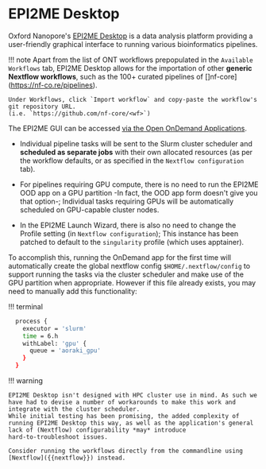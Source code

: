 # EPI2ME Desktop

Oxford Nanopore's [EPI2ME Desktop](https://labs.epi2me.io/about/) is a data analysis platform providing a user-friendly graphical interface to running various bioinformatics pipelines.

!!! note
    Apart from the list of ONT workflows prepopulated in the `Available Workflows` tab, EPI2ME Desktop allows for the importation of other **generic Nextflow workflows**, 
    such as the 100+ curated pipelines of []nf-core](https://nf-co.re/pipelines).
    
    Under Workflows, click `Import workflow` and copy-paste the workflow's git repository URL.
    (i.e. `https://github.com/nf-core/<wf>`)

The EPI2ME GUI can be accessed [via the Open OnDemand Applications](https://ondemand.otago.ac.nz/pun/sys/dashboard/batch_connect/sys/ood_epi2me_apptainer).

* Individual pipeline tasks will be sent to the Slurm cluster scheduler and **scheduled as separate jobs** with their own allocated resources (as per the workflow defaults, or as specified in the `Nextflow configuration` tab).

* For pipelines requiring GPU compute, there is no need to run the EPI2ME OOD app on a GPU partition -In fact, the OOD app form doesn't give you that option-; Individual tasks requiring GPUs will be automatically scheduled on GPU-capable cluster nodes.

* In the EPI2ME Launch Wizard, there is also no need to change the Profile setting (in `Nextflow configuration`); This instance has been patched to default to the `singularity` profile (which uses apptainer).


To accomplish this, running the OnDemand app for the first time will automatically create the global nextflow config `$HOME/.nextflow/config` to support running the tasks via the cluster scheduler and make use of the GPU partition when appropriate. However if this file already exists, you may need to manually add this functionality:

!!! terminal
  
  ```bash
    process {
      executor = 'slurm'
      time = 6.h
      withLabel: 'gpu' {
        queue = 'aoraki_gpu'
      }
    }
  ```

!!! warning

    EPI2ME Desktop isn't designed with HPC cluster use in mind. As such we have had to devise a number of workarounds to make this work and integrate with the cluster scheduler. 
    While initial testing has been promising, the added complexity of running EPI2ME Desktop this way, as well as the application's general lack of (Nextflow) configurability *may* introduce 
    hard-to-troubleshoot issues.
    
    Consider running the workflows directly from the commandline using [Nextflow]({{nextflow}}) instead.


